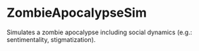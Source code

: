 # ZombieApocalypseSim
Simulates a zombie apocalypse including social dynamics (e.g.: sentimentality, stigmatization).
